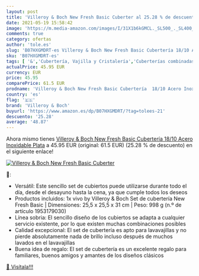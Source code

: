 ```yaml
---
layout: post
title: 'Villeroy & Boch New Fresh Basic Cuberter al 25.28 % de descuento'
date: 2021-05-19 15:58:42
image: 'https://m.media-amazon.com/images/I/31X1b6kGMCL._SL500_._SL400_.jpg'
comments: true
category: ofertas
author: 'tole.es'
slug: 'B07HXGMDRT-es Villeroy & Boch New Fresh Basic Cubertería 18/10 Acero...'
sku: 'B07HXGMDRT-es'
tags: [ '&','Cubertería, Vajilla y Cristalería','Cuberterías combinadas','Hogar y cocina','Juegos de cubertería','Piezas de cubertería','boch','villeroy','villeroy & boch', ]
actualPrice: 45.95 EUR
currency: EUR
price: 45.95
comparePrice: 61.5 EUR
prodname: 'Villeroy & Boch New Fresh Basic Cubertería  18/10 Acero Inoxidable  Plata'
country: 'es'
flag: '🇪🇸'
brand: 'Villeroy & Boch'
buyurl: 'https://www.amazon.es/dp/B07HXGMDRT/?tag=tolees-21'
descuento: '25.28'
average: '48.87'
---
```


Ahora mismo tienes [Villeroy & Boch New Fresh Basic Cubertería  18/10 Acero Inoxidable  Plata](https://www.amazon.es/dp/B07HXGMDRT/?tag=tolees-21) a 45.95 EUR (original: 61.5 EUR) (25.28 %  de descuento) en el siguiente enlace!

[![Villeroy & Boch New Fresh Basic Cuberter](https://m.media-amazon.com/images/I/31X1b6kGMCL._SL500_._SL400_.jpg)](https://www.amazon.es/dp/B07HXGMDRT/?tag=tolees-21)

🔎:

- Versátil: Este sencillo set de cubiertos puede utilizarse durante todo el día, desde el desayuno hasta la cena, ya que cumple todos los deseos
- Productos incluidos: 1x vivo by Villeroy & Boch Set de cubertería New Fresh Basic | Dimensiones: 25,5 x 25,5 x 31 cm | Peso: 998 g (n.º de artículo 1953179030)
- Línea sobria: El sencillo diseño de los cubiertos se adapta a cualquier servicio existente, por lo que existen muchas combinaciones posibles
- Calidad excepcional: El set de cubertería es apto para lavavajillas y no pierde absolutamente nada de brillo incluso después de muchos lavados en el lavavajillas
- Buena idea de regalo: El set de cubertería es un excelente regalo para familiares, buenos amigos y amantes de los diseños clásicos

[🛒 Visítala!!!](https://www.amazon.es/dp/B07HXGMDRT/?tag=tolees-21)
